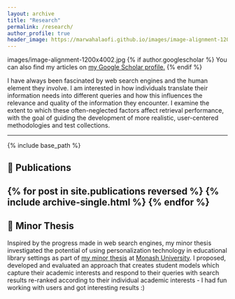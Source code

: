 ```yaml
---
layout: archive
title: "Research"
permalink: /research/
author_profile: true
header_image: https://marwahalaofi.github.io/images/image-alignment-1200x4002.jpg
---
```

images/image-alignment-1200x4002.jpg
{% if author.googlescholar %}
  You can also find my articles on <u><a href="{{author.googlescholar}}">my Google Scholar profile</a>.</u>
{% endif %}


I have always been fascinated by web search engines and the human element they involve. I am interested in how individuals translate their information needs into different queries and how this influences the relevance and quality of the information they encounter. I examine the extent to which these often-neglected factors affect retrieval performance, with the goal of guiding the development of more realistic, user-centered methodologies and test collections.

---

{% include base_path %}
## 📑 Publications
{% for post in site.publications reversed %}
  {% include archive-single.html %}
{% endfor %}
---
## 📜 Minor Thesis
Inspired by the progress made in web search engines, my minor thesis investigated the potential of using personalization technology in educational library settings as part of [my minor thesis](https://www.dropbox.com/s/gci7ke6ar8rwzc3/MarwahAlaofi-MinorThesis.pdf?dl=0) at [Monash University](https://www.monash.edu). I proposed, developed and evaluated an approach that creates student models which capture their academic interests and respond to their queries with search results re-ranked according to their individual academic interests - I had fun working with users and got interesting results :)
